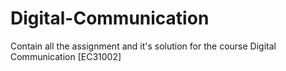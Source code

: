 # Digital-Communication
Contain all the assignment and it's solution for the course Digital Communication [EC31002]
